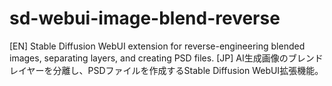 # sd-webui-image-blend-reverse
[EN] Stable Diffusion WebUI extension for reverse-engineering blended images, separating layers, and creating PSD files.  [JP] AI生成画像のブレンドレイヤーを分離し、PSDファイルを作成するStable Diffusion WebUI拡張機能。
